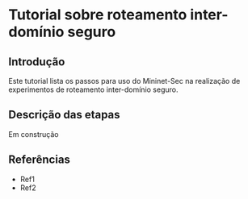 # Tutorial sobre roteamento inter-domínio seguro

Introdução
----------

Este tutorial lista os passos para uso do Mininet-Sec na realização de experimentos de roteamento inter-domínio seguro.


Descrição das etapas
--------------------

Em construção

Referências
-----------

- Ref1
- Ref2
